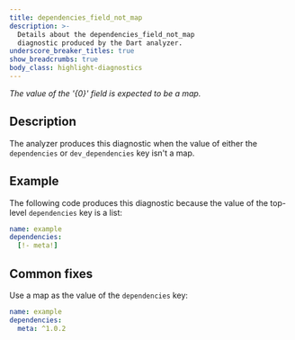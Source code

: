 ```yaml
---
title: dependencies_field_not_map
description: >-
  Details about the dependencies_field_not_map
  diagnostic produced by the Dart analyzer.
underscore_breaker_titles: true
show_breadcrumbs: true
body_class: highlight-diagnostics
---
```


_The value of the '{0}' field is expected to be a map._

## Description

The analyzer produces this diagnostic when the value of either the
`dependencies` or `dev_dependencies` key isn't a map.

## Example

The following code produces this diagnostic because the value of the
top-level `dependencies` key is a list:

```yaml
name: example
dependencies:
  [!- meta!]
```

## Common fixes

Use a map as the value of the `dependencies` key:

```yaml
name: example
dependencies:
  meta: ^1.0.2
```
